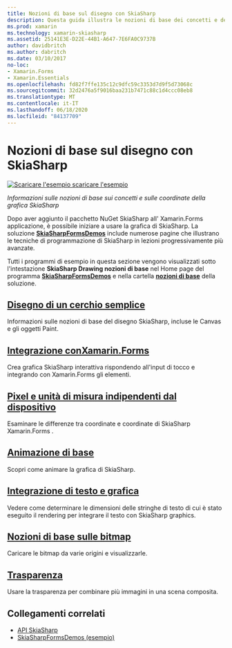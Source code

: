 ```yaml
---
title: Nozioni di base sul disegno con SkiaSharp
description: Questa guida illustra le nozioni di base dei concetti e delle coordinate di SkiaSharp graphics nelle Xamarin.Forms applicazioni.
ms.prod: xamarin
ms.technology: xamarin-skiasharp
ms.assetid: 25141E3E-D22E-44B1-A647-7E6FA0C9737B
author: davidbritch
ms.author: dabritch
ms.date: 03/10/2017
no-loc:
- Xamarin.Forms
- Xamarin.Essentials
ms.openlocfilehash: fd82f7ffe135c12c9dfc59c3353d7d9f5d73068c
ms.sourcegitcommit: 32d2476a5f9016baa231b7471c88c1d4ccc08eb8
ms.translationtype: MT
ms.contentlocale: it-IT
ms.lasthandoff: 06/18/2020
ms.locfileid: "84137709"
---
```

# <a name="skiasharp-drawing-basics"></a>Nozioni di base sul disegno con SkiaSharp

[![Scaricare ](~/media/shared/download.png) l'esempio scaricare l'esempio](https://docs.microsoft.com/samples/xamarin/xamarin-forms-samples/skiasharpforms-demos)

_Informazioni sulle nozioni di base sui concetti e sulle coordinate della grafica SkiaSharp_

Dopo aver aggiunto il pacchetto NuGet SkiaSharp all' Xamarin.Forms applicazione, è possibile iniziare a usare la grafica di SkiaSharp. La soluzione [**SkiaSharpFormsDemos**](https://docs.microsoft.com/samples/xamarin/xamarin-forms-samples/skiasharpforms-demos) include numerose pagine che illustrano le tecniche di programmazione di SkiaSharp in lezioni progressivamente più avanzate.

Tutti i programmi di esempio in questa sezione vengono visualizzati sotto l'intestazione **SkiaSharp Drawing nozioni di base** nel Home page del programma [**SkiaSharpFormsDemos**](https://docs.microsoft.com/samples/xamarin/xamarin-forms-samples/skiasharpforms-demos) e nella cartella [**nozioni di base**](https://github.com/xamarin/xamarin-forms-samples/tree/master/SkiaSharpForms/Demos/Demos/SkiaSharpFormsDemos/Basics) della soluzione.

## <a name="drawing-a-simple-circle"></a>[Disegno di un cerchio semplice](circle.md)

Informazioni sulle nozioni di base del disegno SkiaSharp, incluse le Canvas e gli oggetti Paint.

## <a name="integrating-with-xamarinformsintegrationmd"></a>[Integrazione conXamarin.Forms](integration.md)

Crea grafica SkiaSharp interattiva rispondendo all'input di tocco e integrando con Xamarin.Forms gli elementi.

## <a name="pixels-and-device-independent-units"></a>[Pixel e unità di misura indipendenti dal dispositivo](pixels.md)

Esaminare le differenze tra coordinate e coordinate di SkiaSharp Xamarin.Forms .

## <a name="basic-animation"></a>[Animazione di base](animation.md)

Scopri come animare la grafica di SkiaSharp.

## <a name="integrating-text-and-graphics"></a>[Integrazione di testo e grafica](text.md)

Vedere come determinare le dimensioni delle stringhe di testo di cui è stato eseguito il rendering per integrare il testo con SkiaSharp graphics.

## <a name="bitmap-basics"></a>[Nozioni di base sulle bitmap](bitmaps.md)

Caricare le bitmap da varie origini e visualizzarle.

## <a name="transparency"></a>[Trasparenza](transparency.md)

Usare la trasparenza per combinare più immagini in una scena composita.

## <a name="related-links"></a>Collegamenti correlati

- [API SkiaSharp](https://docs.microsoft.com/dotnet/api/skiasharp)
- [SkiaSharpFormsDemos (esempio)](https://docs.microsoft.com/samples/xamarin/xamarin-forms-samples/skiasharpforms-demos)
